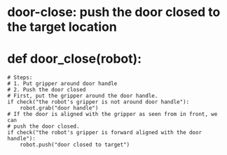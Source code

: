 # door-close: push the door closed to the target location
# def door_close(robot):
    # Steps:
    # 1. Put gripper around door handle
    # 2. Push the door closed
    # First, put the gripper around the door handle.
    if check("the robot's gripper is not around door handle"):
        robot.grab("door handle")
    # If the door is aligned with the gripper as seen from in front, we can
    # push the door closed.
    if check("the robot's gripper is forward aligned with the door handle"):
        robot.push("door closed to target")